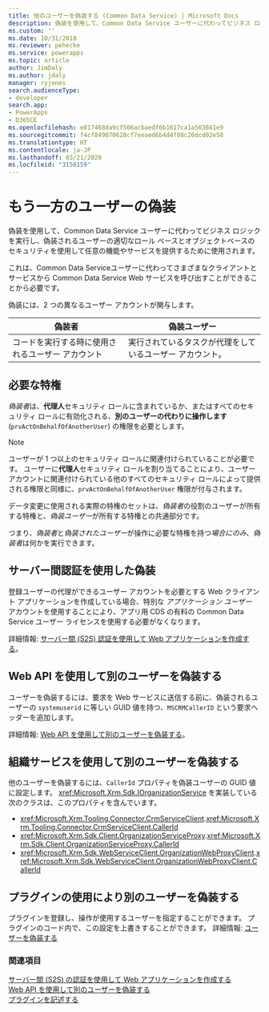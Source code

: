 ```yaml
---
title: 他のユーザーを偽装する (Common Data Service) | Microsoft Docs
description: 偽装を使用して、Common Data Service ユーザーに代わってビジネス ロジックを実行し、偽装されるユーザーの適切なロール ベースとオブジェクトベースのセキュリティを使用して任意の機能やサービスを提供するために使用されます。
ms.custom: ''
ms.date: 10/31/2018
ms.reviewer: pehecke
ms.service: powerapps
ms.topic: article
author: JimDaly
ms.author: jdaly
manager: ryjones
search.audienceType:
- developer
search.app:
- PowerApps
- D365CE
ms.openlocfilehash: e817468da9cf506acbaedf6b1617ca1a563661e9
ms.sourcegitcommit: f4cf849070628cf7eeaed6b4d4f08c20dcd02e58
ms.translationtype: HT
ms.contentlocale: ja-JP
ms.lasthandoff: 03/21/2020
ms.locfileid: "3156159"
---
```

# <a name="impersonate-another-user"></a>もう一方のユーザーの偽装

偽装を使用して、Common Data Service ユーザーに代わってビジネス ロジックを実行し、偽装されるユーザーの適切なロール ベースとオブジェクトベースのセキュリティを使用して任意の機能やサービスを提供するために使用されます。 

これは、Common Data Serviceユーザーに代わってさまざまなクライアントとサービスから Common Data Service Web サービスを呼び出すことができることから必要です。

偽装には、2 つの異なるユーザー アカウントが関与します。 

|偽装者|偽装ユーザー|
|--|--|
|コードを実行する時に使用されるユーザー アカウント|実行されているタスクが代理をしているユーザー アカウント。|

## <a name="required-privileges"></a>必要な特権

*偽装者*は、**代理人**セキュリティ ロールに含まれているか、またはすべてのセキュリティ ロールに有効化される、**別のユーザーの代わりに操作します** (`prvActOnBehalfOfAnotherUser`) の権限を必要とします。

> [!NOTE]
> ユーザーが 1 つ以上のセキュリティ ロールに関連付けられていることが必要です。 ユーザーに**代理人**セキュリティ ロールを割り当てることにより、ユーザー アカウントに関連付けられている他のすべてのセキュリティ ロールによって提供される権限と同様に、`prvActOnBehalfOfAnotherUser` 権限が付与されます。

データ変更に使用される実際の特権のセットは、*偽装者*の役割のユーザーが所有する特権と、*偽装ユーザー*が所有する特権との共通部分です。 

つまり、*偽装者*と*偽装されたユーザー*が操作に必要な特権を持つ*場合にのみ*、*偽装者*は何かを実行できます。

## <a name="impersonation-with-server-to-server-authentication"></a>サーバー間認証を使用した偽装

登録ユーザーの代理ができるユーザー アカウントを必要とする Web クライアント アプリケーションを作成している場合、特別な *アプリケーション ユーザー* アカウントを使用することにより、アプリ用 CDS の有料の Common Data Service ユーザー ライセンスを使用する必要がなくなります。

詳細情報: [サーバー間 (S2S) 認証を使用して Web アプリケーションを作成する](build-web-applications-server-server-s2s-authentication.md)。

## <a name="impersonate-another-user-using-the-web-api"></a>Web API を使用して別のユーザーを偽装する

ユーザーを偽装するには、要求を Web サービスに送信する前に、偽装されるユーザーの `systemuserid` に等しい GUID 値を持つ、`MSCRMCallerID` という要求ヘッダーを追加します。 

詳細情報: [Web API を使用して別のユーザーを偽装する](webapi/impersonate-another-user-web-api.md)。


## <a name="impersonate-another-user-using-the-organization-service"></a>組織サービスを使用して別のユーザーを偽装する

他のユーザーを偽装するには、`CallerId` プロパティを偽装ユーザーの GUID 値に設定します。 <xref:Microsoft.Xrm.Sdk.IOrganizationService> を実装している次のクラスは、このプロパティを含んでいます。

- <xref:Microsoft.Xrm.Tooling.Connector.CrmServiceClient>.<xref:Microsoft.Xrm.Tooling.Connector.CrmServiceClient.CallerId>
- <xref:Microsoft.Xrm.Sdk.Client.OrganizationServiceProxy>.<xref:Microsoft.Xrm.Sdk.Client.OrganizationServiceProxy.CallerId>
- <xref:Microsoft.Xrm.Sdk.WebServiceClient.OrganizationWebProxyClient>.<xref:Microsoft.Xrm.Sdk.WebServiceClient.OrganizationWebProxyClient.CallerId>

## <a name="impersonate-another-user-using-plug-ins"></a>プラグインの使用により別のユーザーを偽装する

プラグインを登録し、操作が使用するユーザーを指定することができます。 プラグインのコード内で、この設定を上書きすることができます。
詳細情報: [ユーザーを偽装する](impersonate-a-user.md)


### <a name="see-also"></a>関連項目

[サーバー間 (S2S) の認証を使用して Web アプリケーションを作成する](build-web-applications-server-server-s2s-authentication.md)<br />
[Web API を使用して別のユーザーを偽装する](webapi/impersonate-another-user-web-api.md)<br />
[プラグインを記述する](write-plug-in.md)
